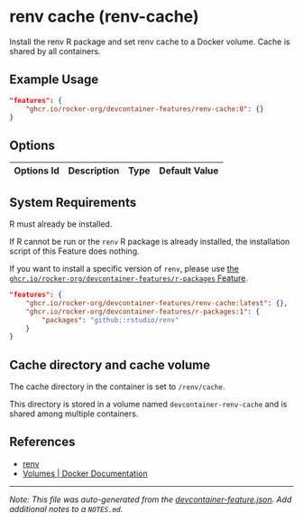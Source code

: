 

# renv cache (renv-cache)

Install the renv R package and set renv cache to a Docker volume. Cache is shared by all containers.

## Example Usage

```json
"features": {
    "ghcr.io/rocker-org/devcontainer-features/renv-cache:0": {}
}
```

## Options

| Options Id | Description | Type | Default Value |
|-----|-----|-----|-----|


<!-- markdownlint-disable MD041 -->

## System Requirements

R must already be installed.

If R cannot be run or the `renv` R package is already installed,
the installation script of this Feature does nothing.

If you want to install a specific version of `renv`,
please use [the `ghcr.io/rocker-org/devcontainer-features/r-packages` Feature](https://github.com/rocker-org/devcontainer-features/tree/main/src/r-packages).

```json
"features": {
    "ghcr.io/rocker-org/devcontainer-features/renv-cache:latest": {},
    "ghcr.io/rocker-org/devcontainer-features/r-packages:1": {
        "packages": "github::rstudio/renv"
    }
}
```

## Cache directory and cache volume

The cache directory in the container is set to `/renv/cache`.

This directory is stored in a volume named `devcontainer-renv-cache`
and is shared among multiple containers.

## References

- [renv](https://rstudio.github.io/renv/)
- [Volumes | Docker Documentation](https://docs.docker.com/storage/volumes/)


---

_Note: This file was auto-generated from the [devcontainer-feature.json](https://github.com/rocker-org/devcontainer-features/blob/main/src/renv-cache/devcontainer-feature.json).  Add additional notes to a `NOTES.md`._
